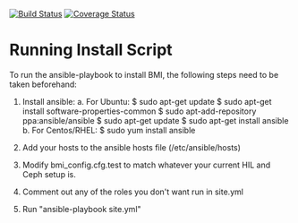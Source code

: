 [![Build Status](https://travis-ci.org/CCI-MOC/ims.svg?branch=master)](https://travis-ci.org/CCI-MOC/ims)
[![Coverage Status](https://coveralls.io/repos/github/CCI-MOC/ims/badge.svg?branch=master)](https://coveralls.io/github/CCI-MOC/ims?branch=master)
# Running Install Script


To run the ansible-playbook to install BMI, the following steps need to be taken beforehand:

1. Install ansible:
  a. For Ubuntu:
       $ sudo apt-get update
       $ sudo apt-get install software-properties-common
       $ sudo apt-add-repository ppa:ansible/ansible
       $ sudo apt-get update
       $ sudo apt-get install ansible
  b. For Centos/RHEL:
       $ sudo yum install ansible

2. Add your hosts to the ansible hosts file (/etc/ansible/hosts)

3. Modify bmi_config.cfg.test to match whatever your current HIL and Ceph setup is.

4. Comment out any of the roles you don't want run in site.yml

5. Run "ansible-playbook site.yml"

